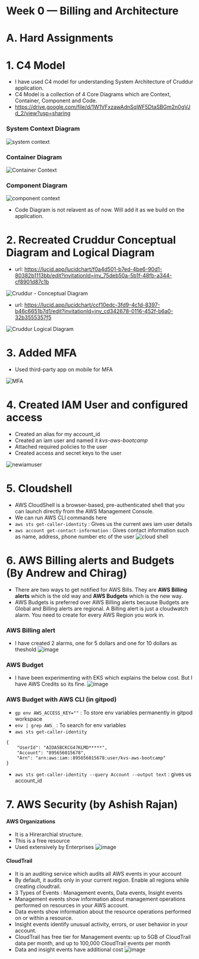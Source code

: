 # Week 0 — Billing and Architecture

# A. Hard Assignments

# 1. C4 Model

- I have used C4 model for understanding System Architecture of Cruddur application.
- C4 Model is a collection of 4 Core Diagrams which are Context, Container, Component and Code.
- https://drive.google.com/file/d/1W1VFxzawAdnSqWF5DtaSBGm2n0gVJd_2/view?usp=sharing

### System Context Diagram
![system context](https://user-images.githubusercontent.com/116954249/218927889-963998ae-89ad-45bf-b424-91e94ba96a01.png)

### Container Diagram
![Container Context](https://user-images.githubusercontent.com/116954249/218928165-b319b3e6-33e2-47aa-ba04-7aec80e69966.png)

### Component Diagram
![component context](https://user-images.githubusercontent.com/116954249/218927723-2d241390-4f9c-411e-a806-6d5778096845.png)

- Code Diagram is not relavent as of now. Will add it as we build on the application.

# 2. Recreated Cruddur Conceptual Diagram and Logical Diagram
- url: https://lucid.app/lucidchart/f0a4d501-b7ed-4be6-90d1-80382b1113bb/edit?invitationId=inv_75deb50a-5b1f-48fb-a344-cf8901d87c1b

![Cruddur - Conceptual Diagram](https://user-images.githubusercontent.com/116954249/219287974-390004c0-b02d-4896-ae22-80c6ece5e987.png)

- url: https://lucid.app/lucidchart/ccf10edc-3fd9-4c1d-8397-b46c6651b7d1/edit?invitationId=inv_cd342678-0116-452f-b6a0-32b3555357f5

![Cruddur Logical Diagram](https://user-images.githubusercontent.com/116954249/219288040-0dd5ad86-43bc-4218-8639-3424cc04fc33.png)

# 3. Added MFA
- Used third-party app on mobile for MFA

![MFA](https://user-images.githubusercontent.com/116954249/219421643-cc5c667e-6870-4ec0-bbdf-1de5a5e44d5c.png)

# 4. Created IAM User and configured access
- Created an alias for my account_id
- Created an iam user and named it *kvs-aws-bootcamp*
- Attached required policies to the user
- Created access and secret keys to the user

![newiamuser](https://user-images.githubusercontent.com/116954249/219422534-64f923be-90f4-428b-ab56-193fc2d674da.png)

# 5. Cloudshell
- AWS CloudShell is a browser-based, pre-authenticated shell that you can launch directly from the AWS Management Console. 
- We can run AWS CLI commands here
- `aws sts get-caller-identity` : Gives us the current aws iam user details
- `aws account get-contact-information` : Gives contact information such as name, address, phone number etc of the user
![cloud shell](https://user-images.githubusercontent.com/116954249/219423464-a209aaff-5173-4f41-9034-911b6a541fa4.png)




# 6. AWS Billing alerts and Budgets (By Andrew and Chirag)
- There are two ways to get notified for AWS Bills. They are **AWS Billing alerts** which is the old way and **AWS Budgets** which is the new way.
- AWS Budgets is preferred over AWS Billing alerts because Budgets are Global and Billing alerts are regional. A Billing alert is just a cloudwatch alarm. You need to create for every AWS Region you work in.

### AWS Billing alert
- I have created 2 alarms, one for 5 dollars and one for 10 dollars as theshold
![image](https://user-images.githubusercontent.com/116954249/219090942-8d35044a-6d21-43ed-a240-9696f789e2b9.png)
### AWS Budget
- I have been experimenting with EKS which explains the below cost. But I have AWS Credits so its fine.
![image](https://user-images.githubusercontent.com/116954249/219094834-fece7b2b-24e0-4917-bf94-81c7594608ed.png)
### AWS Budget with AWS CLI (in gitpod)
- `gp env AWS_ACCESS_KEY=""` : To store env variables permanently in gitpod workspace
- `env | grep AWS_` : To search for env variables
- `aws sts get-caller-identity`

``` 
{
    "UserId": "AIDA5BCKCG47KLMD*****",
    "Account": "895656015678",
    "Arn": "arn:aws:iam::895656015678:user/kvs-aws-bootcamp"
} 
```
- `aws sts get-caller-identity --query Account --output text` : gives us account_id

# 7. AWS Security (by Ashish Rajan)
#### AWS Organizations
- It is a Hirerarchial structure.
- This is a free resource
- Used extensively by Enterprises
![image](https://user-images.githubusercontent.com/116954249/219119306-deb59e38-7b9b-40d5-b6ab-de5317d50ec5.png)

#### CloudTrail
- It is an auditing service which audits all AWS events in your account
- By default, it audits only in your current region. Enable all regions while creating cloudtrail.
- 3 Types of Events : Management events, Data events, Insight events
- Management events show information about management operations performed on resources in your AWS account.
- Data events show information about the resource operations performed on or within a resource.
- Insight events identify unusual activity, errors, or user behavior in your account.
- CloudTrail has free tier for Management events: up to 5GB of CloudTrail data per month, and up to 100,000 CloudTrail events per month
- Data and insight events have additional cost
![image](https://user-images.githubusercontent.com/116954249/219125834-419a938c-80b7-4e3a-8e4e-a48b2e148f15.png)



